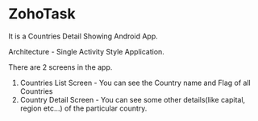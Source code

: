 # ZohoTask

It is a Countries Detail Showing Android App.

Architecture - Single Activity Style Application.

There are 2 screens in the app.

1. Countries List Screen - You can see the Country name and Flag of all Countries
2. Country Detail Screen - You can see some other details(like capital, region etc...) of the particular country.

